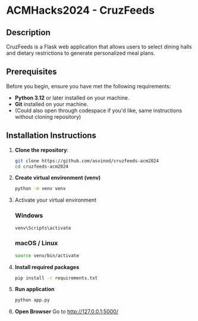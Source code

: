 # ACMHacks2024 - CruzFeeds
## Description
CruzFeeds is a Flask web application that allows users to select dining halls and dietary restrictions to generate personalized meal plans.

## Prerequisites
Before you begin, ensure you have met the following requirements:
- **Python 3.12** or later installed on your machine.
- **Git** installed on your machine.
- (Could also open through codespace if you'd like, same instructions without cloning repository)

## Installation Instructions
1. **Clone the repository**:
   ```bash
   git clone https://github.com/asvinod/cruzfeeds-acm2024
   cd cruzfeeds-acm2024
2. **Create virtual environment (venv)**
   ```bash
   python -m venv venv
3. Activate your virtual environment
   ### Windows 
   ```bash
   venv\Scripts\activate
   ```
   ### macOS / Linux
   ```bash
   source venv/bin/activate
4. **Install required packages**
   ```bash
   pip install -r requirements.txt

5. **Run application**
   ```bash
   python app.py
6. **Open Browser**
   Go to http://127.0.0.1:5000/
